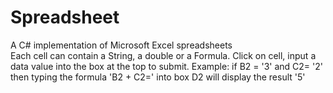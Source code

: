 # Spreadsheet
A C# implementation of Microsoft Excel spreadsheets\
Each cell can contain a String, a double or a Formula.
Click on cell, input a data value into the box at the top to submit. 
Example: if B2 = '3' and C2= '2' then typing the formula 'B2 + C2=' into box D2 will display the result '5'
